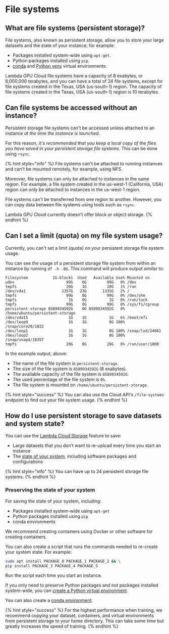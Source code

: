 # File systems

## What are file systems (persistent storage)?

File systems, also known as persistent storage, allow you to store your large datasets and the state of your instance, for example:

* Packages installed system-wide using `apt-get`.
* Python packages installed using `pip`.
* [conda](../software/virtual-environments-and-docker-containers.md#creating-a-conda-virtual-environment) and [Python venv](../software/virtual-environments-and-docker-containers.md#creating-a-python-virtual-environment) virtual environments.

Lambda GPU Cloud file systems have a capacity of 8 exabytes, or 8,000,000 terabytes, and you can have a total of 24 file systems, except for file systems created in the Texas, USA (us-south-1) region. The capacity of file systems created in the Texas, USA (us-south-1) region is 10 terabytes.

## Can file systems be accessed without an instance?

Persistent storage file systems can't be accessed unless attached to an instance _at the time the instance is launched_.

For this reason, _it's recommended that you keep a local copy of the files you have saved in your persistent storage file systems_. This can be done using `rsync`.

{% hint style="info" %}
File systems can't be attached to running instances and can't be mounted remotely, for example, using NFS.

Moreover, file systems can only be attached to instances in the same region. For example, a file system created in the us-west-1 (California, USA) region can only be attached to instances in the us-west-1 region.

File systems can't be transferred from one region to another. However, you can copy data between file systems using tools such as `rsync`.

Lambda GPU Cloud currently doesn't offer block or object storage.
{% endhint %}

## Can I set a limit (quota) on my file system usage?

Currently, you can't set a limit (quota) on your persistent storage file system usage.

You can see the usage of a persistent storage file system from within an instance by running `df -h -BG`. This command will produce output similar to:

```
Filesystem           1G-blocks  Used   Available Use% Mounted on
udev                       99G    0G         99G   0% /dev
tmpfs                      20G    1G         20G   1% /run
/dev/vda1                1357G   23G       1335G   2% /
tmpfs                      99G    0G         99G   0% /dev/shm
tmpfs                       1G    0G          1G   0% /run/lock
tmpfs                      99G    0G         99G   0% /sys/fs/cgroup
persistent-storage 8589934592G    0G 8589934592G   0% /home/ubuntu/persistent-storage
/dev/vda15                  1G    1G          1G   6% /boot/efi
/dev/loop0                  1G    1G          0G 100% /snap/core20/1822
/dev/loop1                  1G    1G          0G 100% /snap/lxd/24061
/dev/loop2                  1G    1G          0G 100% /snap/snapd/18357
tmpfs                      20G    0G         20G   0% /run/user/1000
```

In the example output, above:

* The name of the file system is `persistent-storage`.
* The size of the file system is `8589934592G` (8 exabytes).
* The available capacity of the file system is `8589934592G`.
* The used percentage of the file system is `0%`.
* The file system is mounted on `/home/ubuntu/persistent-storage`.

{% hint style="success" %}
You can also use the Cloud API's `/file-systems` endpoint to find out your file system usage.
{% endhint %}

## How do I use persistent storage to save datasets and system state?

You can use the [Lambda Cloud Storage](https://lambdalabs.com/blog/persistent-storage-beta/) feature to save:

* Large datasets that you don’t want to re-upload every time you start an instance
* The [state of your system](file-systems.md#preserving-the-state-of-your-system), including software packages and configurations

{% hint style="info" %}
You can have up to 24 persistent storage file systems.
{% endhint %}

### Preserving the state of your system <a href="#preserving-the-state-of-your-system" id="preserving-the-state-of-your-system"></a>

For saving the state of your system, including:

* Packages installed system-wide using `apt-get`
* Python packages installed using `pip`
* conda environments

We recommend creating containers using Docker or other software for creating containers.

You can also create a script that runs the commands needed to re-create your system state. For example:

```bash
sudo apt install PACKAGE_0 PACKAGE_1 PACKAGE_2 && \
pip install PACKAGE_3 PACKAGE_4 PACKAGE_5
```

Run the script each time you start an instance.

If you only need to preserve Python packages and not packages installed system-wide, you can [create a Python virtual environment](https://docs.lambdalabs.com/linux/create-python-virtual-environment/).

You can also create a [conda environment](https://docs.lambdalabs.com/linux/create-conda-virtual-environment/).

{% hint style="success" %}
For the highest performance when training, we recommend copying your dataset, containers, and virtual environments from persistent storage to your home directory. This can take some time but greatly increases the speed of training.
{% endhint %}
